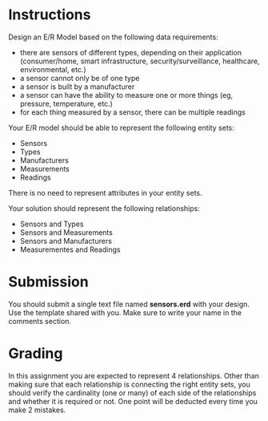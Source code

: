 # Instructions

Design an E/R Model based on the following data requirements: 

* there are sensors of different types, depending on their application (consumer/home, smart infrastructure, security/surveillance, healthcare, environmental, etc.)
* a sensor cannot only be of one type
* a sensor is built by a manufacturer 
* a sensor can have the ability to measure one or more things (eg, pressure, temperature, etc.)
* for each thing measured by a sensor, there can be multiple readings

Your E/R model should be able to represent the following entity sets: 

* Sensors
* Types
* Manufacturers
* Measurements
* Readings

There is no need to represent attributes in your entity sets. 

Your solution should represent the following relationships: 

* Sensors and Types
* Sensors and Measurements
* Sensors and Manufacturers
* Measurementes and Readings

# Submission

You should submit a single text file named **sensors.erd** with your design. Use the template shared with you. Make sure to write your name in the comments section. 

# Grading

In this assignment you are expected to represent 4 relationships. Other than making sure that each relationship is connecting the right entity sets, you should verify the cardinality (one or many) of each side of the relationships and whether it is required or not. One point will be deducted every time you make 2 mistakes. 